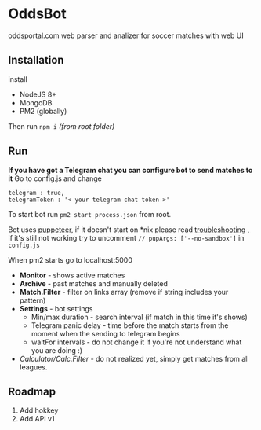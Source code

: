 # OddsBot
oddsportal.com web parser and analizer for soccer matches with web UI

## Installation

install
 - NodeJS 8+
 - MongoDB
- PM2 (globally)

Then run `npm i` *(from root folder)*

## Run

**If you have got a Telegram chat you can configure bot to send matches to it**
Go to config.js and change

    telegram : true,  
    telegramToken : '< your telegram chat token >'

To start bot run `pm2 start process.json` from root.

Bot uses [puppeteer](https://github.com/GoogleChrome/puppeteer), if it doesn't start on *nix please read [troubleshooting](https://github.com/GoogleChrome/puppeteer/blob/master/docs/troubleshooting.md) , if it's still not working try to uncomment `// pupArgs: ['--no-sandbox']` in `config.js`

When pm2 starts go to localhost:5000

 - **Monitor** - shows active matches
 - **Archive** - past matches and manually deleted 
 - **Match.Filter** - filter on links array (remove if string includes your pattern)
 - **Settings** - bot settings
	 - Min/max duration - search interval (if match in this time it's shows)
	 - Telegram panic delay - time before the match starts from the moment when the sending to telegram begins
	 - waitFor intervals - do not change it if you're not understand what you are doing :)
- *Calculator/Calc.Filter* - do not realized yet, simply get matches from all leagues.

## Roadmap
1. Add hokkey
2. Add API v1

